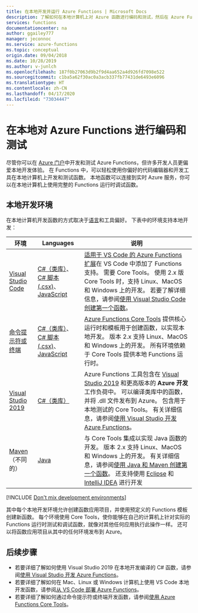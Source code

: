 ```yaml
---
title: 在本地开发并运行 Azure Functions | Microsoft Docs
description: 了解如何在本地计算机上对 Azure 函数进行编码和测试，然后在 Azure Functions 中运行。
services: functions
documentationcenter: na
author: ggailey777
manager: jeconnoc
ms.service: azure-functions
ms.topic: conceptual
origin.date: 09/04/2018
ms.date: 10/28/2019
ms.author: v-junlch
ms.openlocfilehash: 187f0b27063d9b2f9d4aa652a4d926fd7098e522
ms.sourcegitcommit: c1ba5a62f30ac0a3acb337fb77431de6493e6096
ms.translationtype: HT
ms.contentlocale: zh-CN
ms.lasthandoff: 04/17/2020
ms.locfileid: "73034447"
---
```

# <a name="code-and-test-azure-functions-locally"></a>在本地对 Azure Functions 进行编码和测试

尽管你可以在 [Azure 门户]中开发和测试 Azure Functions，但许多开发人员更偏爱本地开发体验。 在 Functions 中，可以轻松使用你偏好的代码编辑器和开发工具在本地计算机上开发和测试函数。 本地函数可以连接到实时 Azure 服务，你可以在本地计算机上使用完整的 Functions 运行时调试函数。

## <a name="local-development-environments"></a>本地开发环境

在本地计算机开发函数的方式取决于[语言](supported-languages.md)和工具偏好。 下表中的环境支持本地开发：

|环境                              |Languages         |说明|
|-----------------------------------------|------------|---|
|[Visual Studio Code](functions-develop-vs-code.md)| [C#（类库）](functions-dotnet-class-library.md)、[C# 脚本 (.csx)](functions-reference-csharp.md)、[JavaScript](functions-reference-node.md)| [适用于 VS Code 的 Azure Functions 扩展](https://marketplace.visualstudio.com/items?itemName=ms-azuretools.vscode-azurefunctions)在 VS Code 中添加了 Functions 支持。 需要 Core Tools。 使用 2.x 版 Core Tools 时，支持 Linux、MacOS 和 Windows 上的开发。 若要了解详细信息，请参阅[使用 Visual Studio Code 创建第一个函数](functions-create-first-function-vs-code.md)。 |
| [命令提示符或终端](functions-run-local.md) | [C#（类库）](functions-dotnet-class-library.md)、[C# 脚本 (.csx)](functions-reference-csharp.md)、[JavaScript](functions-reference-node.md)| [Azure Functions Core Tools] 提供核心运行时和模板用于创建函数，以实现本地开发。 版本 2.x 支持 Linux、MacOS 和 Windows 上的开发。 所有环境依赖于 Core Tools 提供本地 Functions 运行时。 |
| [Visual Studio 2019](functions-develop-vs.md) | [C#（类库）](functions-dotnet-class-library.md) | Azure Functions 工具包含在 [Visual Studio 2019](https://www.visualstudio.com/vs/) 和更高版本的 **Azure 开发**工作负荷中。 可以编译类库中的函数，并将 .dll 文件发布到 Azure。 包含用于本地测试的 Core Tools。 有关详细信息，请参阅[使用 Visual Studio 开发 Azure Functions](functions-develop-vs.md)。 |
| [Maven](functions-create-first-java-maven.md)（不同的） | [Java](functions-reference-java.md) | 与 Core Tools 集成以实现 Java 函数的开发。 版本 2.x 支持 Linux、MacOS 和 Windows 上的开发。 有关详细信息，请参阅[使用 Java 和 Maven 创建第一个函数](functions-create-first-java-maven.md)。 还支持使用 [Eclipse](functions-create-maven-eclipse.md) 和 [IntelliJ IDEA](functions-create-maven-intellij.md) 进行开发 |

[!INCLUDE [Don't mix development environments](../../includes/functions-mixed-dev-environments.md)]

其中每个本地开发环境允许创建函数应用项目，并使用预定义的 Functions 模板创建新函数。 每个环境使用 Core Tools，使你能够在自己的计算机上针对实际的 Functions 运行时测试和调试函数，就像对其他任何应用执行此操作一样。 还可以将函数应用项目从其中的任何环境发布到 Azure。  

## <a name="next-steps"></a>后续步骤

+ 若要详细了解如何使用 Visual Studio 2019 在本地开发编译的 C# 函数，请参阅[使用 Visual Studio 开发 Azure Functions](functions-develop-vs.md)。
+ 若要详细了解如何在 Mac、Linux 或 Windows 计算机上使用 VS Code 本地开发函数，请参阅[从 VS Code 部署 Azure Functions](https://docs.microsoft.com/azure/javascript/tutorial-vscode-serverless-node-01)。
+ 若要详细了解如何通过命令提示符或终端开发函数，请参阅[使用 Azure Functions Core Tools](functions-run-local.md)。

<!-- LINKS -->

[Azure Functions Core Tools]: https://www.npmjs.com/package/azure-functions-core-tools
[Azure 门户]: https://portal.azure.cn 
[Node.js]: https://docs.npmjs.com/getting-started/installing-node#osx-or-windows

<!-- Update_Description: wording update -->